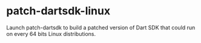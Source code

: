 patch-dartsdk-linux
===================

Launch patch-dartsdk to build a patched version of Dart SDK that could run on every 64 bits Linux distributions.
